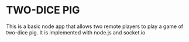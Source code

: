 # TWO-DICE PIG

This is a basic node app that allows two remote players to play a game of two-dice pig. It is implemented with node.js and socket.io